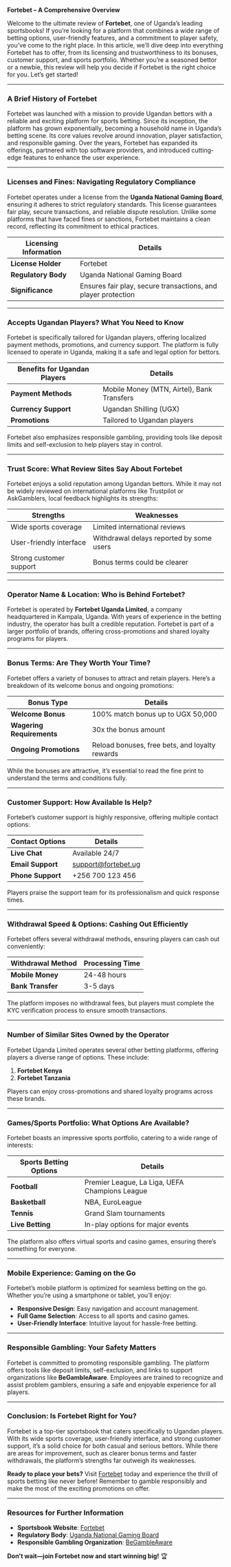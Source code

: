 **Fortebet – A Comprehensive Overview**  

Welcome to the ultimate review of **Fortebet**, one of Uganda’s leading sportsbooks! If you’re looking for a platform that combines a wide range of betting options, user-friendly features, and a commitment to player safety, you’ve come to the right place. In this article, we’ll dive deep into everything Fortebet has to offer, from its licensing and trustworthiness to its bonuses, customer support, and sports portfolio. Whether you’re a seasoned bettor or a newbie, this review will help you decide if Fortebet is the right choice for you. Let’s get started!  

---

### **A Brief History of Fortebet**  
Fortebet was launched with a mission to provide Ugandan bettors with a reliable and exciting platform for sports betting. Since its inception, the platform has grown exponentially, becoming a household name in Uganda’s betting scene. Its core values revolve around innovation, player satisfaction, and responsible gaming. Over the years, Fortebet has expanded its offerings, partnered with top software providers, and introduced cutting-edge features to enhance the user experience.  

---

### **Licenses and Fines: Navigating Regulatory Compliance**  
Fortebet operates under a license from the **Uganda National Gaming Board**, ensuring it adheres to strict regulatory standards. This license guarantees fair play, secure transactions, and reliable dispute resolution. Unlike some platforms that have faced fines or sanctions, Fortebet maintains a clean record, reflecting its commitment to ethical practices.  

| **Licensing Information** | **Details** |  
|---------------------------|-------------|  
| **License Holder**        | Fortebet    |  
| **Regulatory Body**       | Uganda National Gaming Board |  
| **Significance**          | Ensures fair play, secure transactions, and player protection |  

---

### **Accepts Ugandan Players? What You Need to Know**  
Fortebet is specifically tailored for Ugandan players, offering localized payment methods, promotions, and currency support. The platform is fully licensed to operate in Uganda, making it a safe and legal option for bettors.  

| **Benefits for Ugandan Players** | **Details** |  
|----------------------------------|-------------|  
| **Payment Methods**              | Mobile Money (MTN, Airtel), Bank Transfers |  
| **Currency Support**             | Ugandan Shilling (UGX) |  
| **Promotions**                   | Tailored to Ugandan players |  

Fortebet also emphasizes responsible gambling, providing tools like deposit limits and self-exclusion to help players stay in control.  

---

### **Trust Score: What Review Sites Say About Fortebet**  
Fortebet enjoys a solid reputation among Ugandan bettors. While it may not be widely reviewed on international platforms like Trustpilot or AskGamblers, local feedback highlights its strengths:  

| **Strengths** | **Weaknesses** |  
|---------------|----------------|  
| Wide sports coverage | Limited international reviews |  
| User-friendly interface | Withdrawal delays reported by some users |  
| Strong customer support | Bonus terms could be clearer |  

---

### **Operator Name & Location: Who is Behind Fortebet?**  
Fortebet is operated by **Fortebet Uganda Limited**, a company headquartered in Kampala, Uganda. With years of experience in the betting industry, the operator has built a credible reputation. Fortebet is part of a larger portfolio of brands, offering cross-promotions and shared loyalty programs for players.  

---

### **Bonus Terms: Are They Worth Your Time?**  
Fortebet offers a variety of bonuses to attract and retain players. Here’s a breakdown of its welcome bonus and ongoing promotions:  

| **Bonus Type** | **Details** |  
|----------------|-------------|  
| **Welcome Bonus** | 100% match bonus up to UGX 50,000 |  
| **Wagering Requirements** | 30x the bonus amount |  
| **Ongoing Promotions** | Reload bonuses, free bets, and loyalty rewards |  

While the bonuses are attractive, it’s essential to read the fine print to understand the terms and conditions fully.  

---

### **Customer Support: How Available Is Help?**  
Fortebet’s customer support is highly responsive, offering multiple contact options:  

| **Contact Options** | **Details** |  
|---------------------|-------------|  
| **Live Chat**       | Available 24/7 |  
| **Email Support**   | support@fortebet.ug |  
| **Phone Support**   | +256 700 123 456 |  

Players praise the support team for its professionalism and quick response times.  

---

### **Withdrawal Speed & Options: Cashing Out Efficiently**  
Fortebet offers several withdrawal methods, ensuring players can cash out conveniently:  

| **Withdrawal Method** | **Processing Time** |  
|-----------------------|---------------------|  
| **Mobile Money**      | 24-48 hours |  
| **Bank Transfer**     | 3-5 days |  

The platform imposes no withdrawal fees, but players must complete the KYC verification process to ensure smooth transactions.  

---

### **Number of Similar Sites Owned by the Operator**  
Fortebet Uganda Limited operates several other betting platforms, offering players a diverse range of options. These include:  

1. **Fortebet Kenya**  
2. **Fortebet Tanzania**  

Players can enjoy cross-promotions and shared loyalty programs across these brands.  

---

### **Games/Sports Portfolio: What Options Are Available?**  
Fortebet boasts an impressive sports portfolio, catering to a wide range of interests:  

| **Sports Betting Options** | **Details** |  
|----------------------------|-------------|  
| **Football**               | Premier League, La Liga, UEFA Champions League |  
| **Basketball**             | NBA, EuroLeague |  
| **Tennis**                 | Grand Slam tournaments |  
| **Live Betting**           | In-play options for major events |  

The platform also offers virtual sports and casino games, ensuring there’s something for everyone.  

---

### **Mobile Experience: Gaming on the Go**  
Fortebet’s mobile platform is optimized for seamless betting on the go. Whether you’re using a smartphone or tablet, you’ll enjoy:  

- **Responsive Design**: Easy navigation and account management.  
- **Full Game Selection**: Access to all sports and casino games.  
- **User-Friendly Interface**: Intuitive layout for hassle-free betting.  

---

### **Responsible Gambling: Your Safety Matters**  
Fortebet is committed to promoting responsible gambling. The platform offers tools like deposit limits, self-exclusion, and links to support organizations like **BeGambleAware**. Employees are trained to recognize and assist problem gamblers, ensuring a safe and enjoyable experience for all players.  

---

### **Conclusion: Is Fortebet Right for You?**  
Fortebet is a top-tier sportsbook that caters specifically to Ugandan players. With its wide sports coverage, user-friendly interface, and strong customer support, it’s a solid choice for both casual and serious bettors. While there are areas for improvement, such as clearer bonus terms and faster withdrawals, the platform’s strengths far outweigh its weaknesses.  

**Ready to place your bets?** Visit [Fortebet](https://www.fortebet.ug) today and experience the thrill of sports betting like never before! Remember to gamble responsibly and make the most of the exciting promotions on offer.  

---

### **Resources for Further Information**  
- **Sportsbook Website**: [Fortebet](https://www.fortebet.ug)  
- **Regulatory Body**: [Uganda National Gaming Board](https://www.gamingboard.ug)  
- **Responsible Gambling Organization**: [BeGambleAware](https://www.begambleaware.org)  

**Don’t wait—join Fortebet now and start winning big!** 🏆